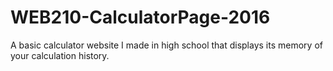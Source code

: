 # WEB210-CalculatorPage-2016
A basic calculator website I made in high school that displays its memory of your calculation history.

